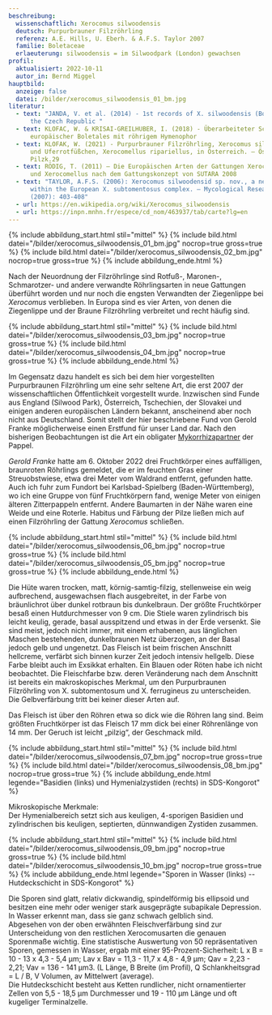 ```yaml
---
beschreibung:
  wissenschaftlich: Xerocomus silwoodensis
  deutsch: Purpurbrauner Filzröhrling
  referenz: A.E. Hills, U. Eberh. & A.F.S. Taylor 2007
  familie: Boletaceae
  erlaeuterung: silwoodensis = im Silwoodpark (London) gewachsen
profil:
  aktualisiert: 2022-10-11
  autor_in: Bernd Miggel
hauptbild:
  anzeige: false
  datei: /bilder/xerocomus_silwoodensis_01_bm.jpg
literatur:
  - text: "JANDA, V. et al. (2014) - 1st records of X. silwoodensis (Boletaceae) in
      the Czech Republic "
  - text: KLOFAC, W. & KRISAI-GREILHUBER, I. (2018) - Überarbeiteter Schlüssel
      europäischer Boletales mit röhrigem Hymenophor
  - text: KLOFAK, W. (2021) - Purpurbrauner Filzröhrling, Xerocomus silwoodensis,
      und Uferrotfüßchen, Xerocomellus ripariellus, in Österreich. – Österr. Z.
      Pilzk.29
  - text: RÖDIG, T. (2011) – Die Europäischen Arten der Gattungen Xerocomus s. str.
      und Xerocomellus nach dem Gattungskonzept von SUTARA 2008
  - text: "TAYLOR, A.F.S. (2006): Xerocomus silwoodensid sp. nov., a new species
      within the European X. subtomentosus complex. – Mycological Research 111
      (2007): 403-408"
  - url: https://en.wikipedia.org/wiki/Xerocomus_silwoodensis
  - url: https://inpn.mnhn.fr/espece/cd_nom/463937/tab/carte?lg=en
---
```

{% include abbildung_start.html stil="mittel" %}
{% include bild.html datei="/bilder/xerocomus_silwoodensis_01_bm.jpg" nocrop=true gross=true %}
{% include bild.html datei="/bilder/xerocomus_silwoodensis_02_bm.jpg" nocrop=true gross=true %}
{% include abbildung_ende.html %}

Nach der Neuordnung der Filzröhrlinge sind Rotfuß-, Maronen-, Schmarotzer- und andere verwandte Röhrlingsarten in neue Gattungen überführt worden und nur noch die engsten Verwandten der Ziegenlippe bei *Xerocomus* verblieben. In Europa sind es vier Arten, von denen die Ziegenlippe und der Braune Filzröhrling verbreitet und recht häufig sind.

{% include abbildung_start.html stil="mittel" %}
{% include bild.html datei="/bilder/xerocomus_silwoodensis_03_bm.jpg" nocrop=true gross=true %}
{% include bild.html datei="/bilder/xerocomus_silwoodensis_04_bm.jpg" nocrop=true gross=true %}
{% include abbildung_ende.html %}

Im Gegensatz dazu handelt es sich bei dem hier vorgestellten Purpurbraunen Filzröhrling um eine sehr seltene Art, die erst 2007 der wissenschaftlichen Öffentlichkeit vorgestellt wurde. Inzwischen sind Funde aus England (Silwood Park), Österreich, Tschechien, der Slovakei und einigen anderen europäischen Ländern bekannt, anscheinend aber noch nicht aus Deutschland. Somit stellt der hier beschriebene Fund von Gerold Franke möglicherweise einen Erstfund für unser Land dar. Nach den bisherigen Beobachtungen ist die Art ein obligater [Mykorrhizapartner](Mykorrhiza "Glossar") der Pappel.

*Gerold Franke* hatte am 6. Oktober 2022 drei Fruchtkörper eines auffälligen, braunroten Röhrlings gemeldet, die er im feuchten Gras einer Streuobstwiese, etwa drei Meter vom Waldrand entfernt, gefunden hatte. Auch ich fuhr zum Fundort bei Karlsbad-Spielberg (Baden-Württemberg), wo ich eine Gruppe von fünf Fruchtkörpern fand, wenige Meter von einigen älteren Zitterpappeln entfernt. Andere Baumarten in der Nähe waren eine Weide und eine Roterle. Habitus und Färbung der Pilze ließen mich auf einen Filzröhrling der Gattung *Xerocomus* schließen.

{% include abbildung_start.html stil="mittel" %}
{% include bild.html datei="/bilder/xerocomus_silwoodensis_06_bm.jpg" nocrop=true gross=true %}
{% include bild.html datei="/bilder/xerocomus_silwoodensis_05_bm.jpg" nocrop=true gross=true %}
{% include abbildung_ende.html %}

Die Hüte waren trocken, matt, körnig-samtig-filzig, stellenweise ein weig aufbrechend, ausgewachsen flach ausgebreitet, in der Farbe von bräunlichrot über dunkel rotbraun bis dunkelbraun. Der größte Fruchtkörper besaß einen Hutdurchmesser von 9 cm. Die Stiele waren zylindrisch bis leicht keulig, gerade, basal ausspitzend und etwas in der Erde versenkt. Sie sind meist, jedoch nicht immer, mit einem erhabenen, aus länglichen Maschen bestehenden, dunkelbraunen Netz überzogen, an der Basal jedoch gelb und ungenetzt. Das Fleisch ist beim frischen Anschnitt hellcreme, verfärbt sich binnen kurzer Zeit jedoch intensiv hellgelb. Diese Farbe bleibt auch im Exsikkat erhalten. Ein Blauen oder Röten habe ich nicht beobachtet. Die Fleischfarbe bzw. deren Veränderung nach dem Anschnitt ist bereits ein makroskopisches Merkmal, um den Purpurbraunen Filzröhrling von X. subtomentosum und X. ferrugineus zu unterscheiden. Die Gelbverfärbung tritt bei keiner dieser Arten auf.

Das Fleisch ist über den Röhren etwa so dick wie die Röhren lang sind. Beim größten Fruchtkörper ist das Fleisch 17 mm dick bei einer Röhrenlänge von 14 mm. Der Geruch ist leicht „pilzig“, der Geschmack mild.

{% include abbildung_start.html stil="mittel" %}
{% include bild.html datei="/bilder/xerocomus_silwoodensis_07_bm.jpg" nocrop=true gross=true %}
{% include bild.html datei="/bilder/xerocomus_silwoodensis_08_bm.jpg" nocrop=true gross=true %}
{% include abbildung_ende.html legende="Basidien (links) und Hymenialzystiden (rechts) in SDS-Kongorot" %}

Mikroskopische Merkmale:  
Der Hymenialbereich setzt sich aus keuligen, 4-sporigen Basidien und zylindrischen bis keuligen, septierten, dünnwandigen Zystiden zusammen.

{% include abbildung_start.html stil="mittel" %}
{% include bild.html datei="/bilder/xerocomus_silwoodensis_09_bm.jpg" nocrop=true gross=true %}
{% include bild.html datei="/bilder/xerocomus_silwoodensis_10_bm.jpg" nocrop=true gross=true %}
{% include abbildung_ende.html legende="Sporen in Wasser (links) -- Hutdeckschicht in SDS-Kongorot" %}

Die Sporen sind glatt, relativ dickwandig, spindelförmig bis ellipsoid und besitzen eine mehr oder weniger stark ausgeprägte subapikale Depression. In Wasser erkennt man, dass sie ganz schwach gelblich sind.\
Abgesehen von der oben erwähnten Fleischverfärbung sind zur Unterscheidung von den restlichen Xerocomusarten die genauen Sporenmaße wichtig. Eine statistische Auswertung von 50 repräsentativen Sporen, gemessen in Wasser, ergab mit einer 95-Prozent-Sicherheit: L x B = 10 - 13 x 4,3 - 5,4 µm; Lav x Bav = 11,3 - 11,7 x 4,8 - 4,9 µm; Qav = 2,23 - 2,21; Vav = 136 - 141 µm3. (L Länge, B Breite (im Profil), Q Schlankheitsgrad = L / B, V Volumen, av Mittelwert (average).\
Die Hutdeckschicht besteht aus Ketten rundlicher, nicht ornamentierter Zellen von 5,5 - 18,5 µm Durchmesser und 19 - 110 µm Länge und oft kugeliger Terminalzelle.